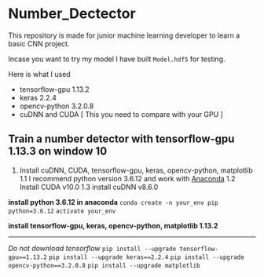 # Number_Dectector
This repository is made for junior machine learning developer to learn a basic CNN project.

Incase you want to try my model I have built `Model.hdf5` for testing.

Here is what I used
* tensorflow-gpu 1.13.2
* keras 2.2.4
* opencv-python 3.2.0.8
* cuDNN and CUDA [ This you need to compare with your GPU ]

## Train a number detector with tensorflow-gpu 1.13.3 on window 10
1) Install cuDNN, CUDA, tensorflow-gpu, keras, opencv-python, matplotlib
1.1 I recommend python version 3.6.12 and work with [Anaconda](https://www.anaconda.com/products/distribution)
1.2 Install CUDA v10.0
1.3 install cuDNN v8.6.0

**install python 3.6.12 in anaconda**
```conda create -n your_env pip python=3.6.12```
```activate your_env```

**install tensorflow-gpu, keras, opencv-python, matplotlib 1.13.2**
***
*Do not download tensorflow*
```pip install --upgrade tensorflow-gpu==1.13.2```
```pip install --upgrade keras==2.2.4```
```pip install --upgrade opencv-python==3.2.0.8```
```pip install --upgrade matplotlib```

